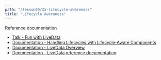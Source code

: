 ```yaml
---
path: "/lesson05/15-lifecycle-awareness"
title: "Lifecycle Awareness"
---
```


<youtube id="Phw5Mxbnggo"></youtube>

<p>Reference documentation</p>
<ul>
<li><a target="_blank" href="https://www.youtube.com/watch?v=2rO4r-JOQtA">Talk - Fun with LiveData </a></li>
<li><a target="_blank" href="https://developer.android.com/topic/libraries/architecture/lifecycle">Documentation - Handling Lifecycles with Lifecycle-Aware Components</a></li>
<li><a target="_blank" href="https://developer.android.com/topic/libraries/architecture/livedata">Documentation - LiveData Overview</a></li>
<li><a target="_blank" href="https://developer.android.com/reference/kotlin/androidx/lifecycle/LiveData">Documentation - LiveData reference documentation </a></li>
</ul>
